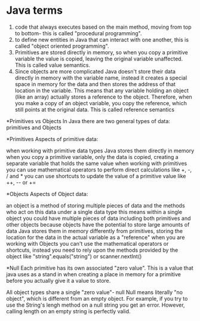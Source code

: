 # Java terms


1) code that always executes based on the main method, moving from top to bottom- this is called "procedural programming".
2) to define new entities in Java that can interact with one another, this is called "object oriented programming".
3) Primitives are stored directly in memory, so when you copy a primitive variable the value is copied, leaving the original variable unaffected. This is called value semantics.
4) Since objects are more complicated Java doesn't store their data directly in memory with the variable name, instead it creates a special space in memory for the data and then stores the address of that location in the variable. This means that any variable holding an object (like an array) actually stores a reference to the object. Therefore, when you make a copy of an object variable, you copy the reference, which still points at the original data. This is called reference semantics

*Primitives vs Objects
In Java there are two general types of data: primitives and Objects

*Primitives
Aspects of primitive data:

when working with primitive data types Java stores them directly in memory
when you copy a primitive variable, only the data is copied, creating a separate variable that holds the same value
when working with primitives you can use mathematical operators to perform direct calculations like +, -, / and *
you can use shortcuts to update the value of a primitive value like ++, -- or +=

*Objects
Aspects of Object data:

an object is a method of storing multiple pieces of data and the methods who act on this data under a single data type
this means within a single object you could have multiple pieces of data including both primitives and other objects
because objects have the potential to store large amounts of data Java stores them in memory differently from primitives, storing the location for the data in the actual variable as a "reference"
when you are working with Objects you can't use the mathematical operators or shortcuts, instead you need to rely upon the methods provided by the object like "string".equals("string") or scanner.nextInt()

*Null
Each primitive has its own associated "zero value". This is a value that java uses as a stand in when creating a place in memory for a primitive before you actually give it a value to store.

All object types share a single "zero value"- null
Null means literally "no object", which is different from an empty object. For example, if you try to use the String's lengh method on a null string you get an error. However, calling length on an empty string is perfectly valid.
